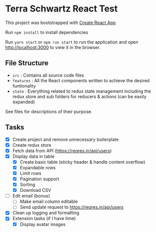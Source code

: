 # Terra Schwartz React Test
This project was bootstrapped with [Create React App](https://github.com/facebook/create-react-app)

Run `npm install` to install dependencies 

Run `yarn start` or `npm run start` to run the application and open [http://localhost:3000](http://localhost:3000) to view it in the browser.

## File Structure
 - `src` : Contains all source code files
 - `features` : All the React components written to achieve the desired funtionality
 - `state` : Everything related to redux state management including the redux store and sub folders for reducers & actions (can be easily expanded)
 
 See files for descriptions of their purpose.

## Tasks
- [x] Create project and remove unnecessary boilerplate
- [x] Create redux store
- [x] Fetch data from API (https://reqres.in/api/users)
- [x] Display data in table
    - [x] Create basic table (sticky header & handle content overflow)
    - [x] Expandable rows
    - [x] Limit rows
    - [x] Pagination support
    - [x] Sorting
    - [x] Download CSV
- [ ] Edit email (bonus)
    - [ ] Make email column editable
    - [ ] Send update request to https://reqres.in/api/users
- [x] Clean up logging and formatting
- [x] Extension tasks (if I have time)
    - [x] Display avatar images
